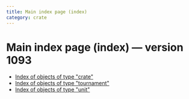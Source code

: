 ```yaml
---
title: Main index page (index)
category: crate
---
```

# Main index page (index) — version 1093

 * [Index of objects of type "crate"](crate.html)
 * [Index of objects of type "tournament"](tournament.html)
 * [Index of objects of type "unit"](unit.html)
